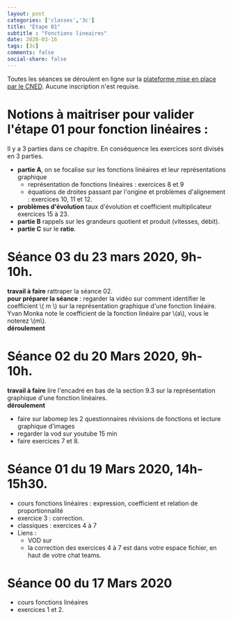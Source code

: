 ```yaml
---
layout: post 
categories: ['classes','3c']
title: "Étape 01"
subtitle : "Fonctions lineaires"
date: 2020-03-16
tags: [3c]
comments: false
social-share: false
---
```

Toutes les séances se déroulent en ligne sur la [plateforme mise en place par le CNED](https://eu.bbcollab.com/guest/7ff0892b6f4f418cbdc29ce8a8ea46cb). Aucune inscription n'est requise.

# Notions à maitriser pour valider l'étape 01 pour fonction linéaires :
Il y a 3 parties dans ce chapitre. En conséquence les exercices sont divisés en 3 parties.  
- **partie A**, on se focalise sur les fonctions linéaires et leur représentations graphique
	- représentation de fonctions linéaires : exercices 8 et 9
	- équations de droites passant par l'origine et problèmes d'alignement : exercices 10, 11 et 12.
- **problèmes d'évolution** taux d'évolution et coefficient multiplicateur exercices 15 à 23. 
- **partie B** rappels sur les grandeurs quotient et produit (vitesses, débit).
- **partie C** sur le **ratio**. 

# Séance 03 du 23 mars 2020, 9h-10h.   
**travail à faire** rattraper la séance 02.  
**pour préparer la séance** : regarder la vidéo [<i class="fab fa-youtube"></i>](https://youtu.be/bgySp9gT8kA) sur comment identifier le coefficient \\( m \\) sur la représentation graphique d'une fonction linéaire. Yvan Monka note le coefficient de la fonction linéaire par \\(a\\), vous le noterez \\(m\\).   
**déroulement**   

# Séance 02 du 20 Mars 2020, 9h-10h.
**travail à faire** lire l'encadré en bas de la section 9.3 sur la représentation graphique d'une fonction linéaires.  
**déroulement**
- faire sur labomep les 2 questionnaires révisions de fonctions et lecture graphique d'images
- regarder la vod sur youtube 15 min [<i class="fab fa-youtube"></i>](https://youtu.be/gt12o86Cd50)
- faire exercices 7 et 8.

# Séance 01 du 19 Mars 2020, 14h-15h30.
- cours fonctions linéaires : expression, coefficient et relation de proportionnalité
- exercice 3 : correction.
- classiques : exercices 4 à 7
- Liens :
	- VOD sur [<i class="fab fa-youtube"></i>](https://youtu.be/6PvnM90zwhw)
	- la correction des exercices 4 à 7 est dans votre espace fichier, en haut de votre chat teams.

# Séance 00 du 17 Mars 2020
- cours fonctions linéaires
- exercices 1 et 2.
